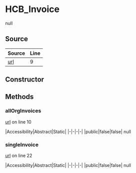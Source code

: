 # HCB_Invoice

null
## Source
|Source|Line|
|-|-|
|[url](https://github.com/devramsean0/hcb.js/blob/e67a168/src/api_endpoints/invoices.ts#L9)|9|
## Constructor
## Methods
### allOrgInvoices
[url](https://github.com/devramsean0/hcb.js/blob/e67a168/src/api_endpoints/invoices.ts#L10) on line 10  

|Accessibility|Abstract|Static|
|-|-|-|-|
|public|false|false|
null

### singleInvoice
[url](https://github.com/devramsean0/hcb.js/blob/e67a168/src/api_endpoints/invoices.ts#L22) on line 22  

|Accessibility|Abstract|Static|
|-|-|-|-|
|public|false|false|
null
